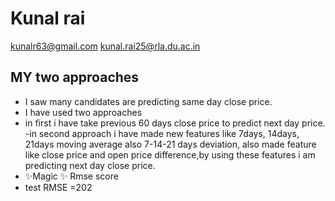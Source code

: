 # Kunal rai
kunalr63@gmail.com
kunal.rai25@rla.du.ac.in


## MY two approaches
- I saw many candidates are predicting same day close price.
- I have used two approaches 
- in first i have take previous 60 days close price to predict next day price.
-in second approach i have made new features like 7days, 14days, 21days moving average also 7-14-21 days deviation, also made feature like close price and open price difference,by using these features i am predicting next day close price.
- ✨Magic ✨ Rmse score
- test RMSE =202



